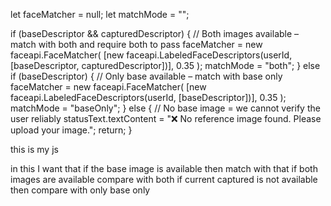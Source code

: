 <script>
    window.addEventListener("DOMContentLoaded", async () => {
        const video = document.getElementById("video");
        const canvas = document.getElementById("canvas");
        const capturedImage = document.getElementById("capturedImage");
        const EntryTypeInput = document.getElementById("EntryType");
        const statusText = document.getElementById("statusText");
        const videoContainer = document.getElementById("videoContainer");
        const punchInButton = document.getElementById("PunchIn");
        const punchOutButton = document.getElementById("PunchOut");

        if (punchInButton) punchInButton.style.display = "none";
        if (punchOutButton) punchOutButton.style.display = "none";

        await Promise.all([
            faceapi.nets.tinyFaceDetector.loadFromUri('/TSUISLARS/faceApi'),
            faceapi.nets.faceLandmark68Net.loadFromUri('/TSUISLARS/faceApi'),
            faceapi.nets.faceRecognitionNet.loadFromUri('/TSUISLARS/faceApi')
        ]);

        const safeUserName = userName.replace(/\s+/g, "%20");
        const timestamp = Date.now();
        const baseImageUrl = `/TSUISLARS/Images/${userId}-${safeUserName}.jpg?t=${timestamp}`;
        const capturedImageUrl = `/TSUISLARS/Images/${userId}-Captured.jpg?t=${timestamp}`;

        let baseDescriptor = null;
        let capturedDescriptor = null;
        let matchMode = "";
        let faceMatcher = null;

        try {
            baseDescriptor = await loadDescriptor(baseImageUrl);
            capturedDescriptor = await loadDescriptor(capturedImageUrl);
        } catch (err) {
            console.warn("Error loading descriptors:", err);
        }

        if (baseDescriptor && capturedDescriptor) {
            faceMatcher = new faceapi.FaceMatcher(
                [new faceapi.LabeledFaceDescriptors(userId, [baseDescriptor, capturedDescriptor])],
                0.35
            );
            matchMode = "both";
        } else if (baseDescriptor) {
            faceMatcher = new faceapi.FaceMatcher(
                [new faceapi.LabeledFaceDescriptors(userId, [baseDescriptor])],
                0.35
            );
            matchMode = "baseOnly";
        } else {
            statusText.textContent = "❌ No reference image found. Please upload your image.";
            return;
        }

        startVideo();

        function startVideo() {
            navigator.mediaDevices.getUserMedia({ video: { facingMode: "user" } })
                .then(stream => {
                    video.srcObject = stream;
                    video.onloadeddata = () => requestAnimationFrame(detectAndMatchFace);
                })
                .catch(console.error);
        }

        let matchFound = false;

        async function detectAndMatchFace() {
            if (matchFound) return;

            const detections = await faceapi
                .detectAllFaces(video, new faceapi.TinyFaceDetectorOptions({ inputSize: 320 }))
                .withFaceLandmarks()
                .withFaceDescriptors();

            if (detections.length === 0) {
                statusText.textContent = "No face detected";
                videoContainer.style.borderColor = "gray";
                return requestAnimationFrame(detectAndMatchFace);
            }

            if (detections.length > 1) {
                statusText.textContent = "❌ Multiple faces detected. Please ensure only one face is visible.";
                videoContainer.style.borderColor = "red";
                return requestAnimationFrame(detectAndMatchFace);
            }

            const detection = detections[0];
            const match = faceMatcher.findBestMatch(detection.descriptor);

            if (match.label === userId && match.distance < 0.35) {
                if (matchMode === "both") {
                    const distToBase = faceapi.euclideanDistance(detection.descriptor, baseDescriptor);
                    const distToCaptured = faceapi.euclideanDistance(detection.descriptor, capturedDescriptor);
                    if (distToBase < 0.35 && distToCaptured < 0.35) {
                        onMatchSuccess();
                    } else {
                        statusText.textContent = "❌ Face does not match both images.";
                        videoContainer.style.borderColor = "red";
                    }
                } else {
                    onMatchSuccess();
                }
            } else {
                statusText.textContent = "❌ Face does not match reference image.";
                videoContainer.style.borderColor = "red";
            }

            requestAnimationFrame(detectAndMatchFace);
        }

        function onMatchSuccess() {
            statusText.textContent = `${userName}, Face matched ✅ (${matchMode === "baseOnly" ? "Base Only" : "Both Matched"})`;
            matchFound = true;
            videoContainer.style.borderColor = "green";

            setTimeout(() => {
                showSuccessAndCapture();
            }, 1000);
        }

        function showSuccessAndCapture() {
            const captureCanvas = document.createElement("canvas");
            captureCanvas.width = video.videoWidth;
            captureCanvas.height = video.videoHeight;

            const ctx = captureCanvas.getContext("2d");
            ctx.translate(captureCanvas.width, 0);
            ctx.scale(-1, 1);
            ctx.drawImage(video, 0, 0, captureCanvas.width, captureCanvas.height);

            const imageCaptured = captureCanvas.toDataURL("image/jpeg");
            capturedImage.src = imageCaptured;
            capturedImage.style.display = "block";
            video.style.display = "none";

            if (punchInButton) punchInButton.style.display = "inline-block";
            if (punchOutButton) punchOutButton.style.display = "inline-block";

            window.capturedDataURL = imageCaptured;
        }

        async function loadDescriptor(imageUrl) {
            try {
                const img = await faceapi.fetchImage(imageUrl);
                const detection = await faceapi
                    .detectSingleFace(img, new faceapi.TinyFaceDetectorOptions())
                    .withFaceLandmarks()
                    .withFaceDescriptor();
                return detection?.descriptor || null;
            } catch (err) {
                console.warn(`Error loading descriptor from ${imageUrl}:`, err);
                return null;
            }
        }

        function resetToRetry() {
            setTimeout(() => {
                statusText.textContent = "Please align your face properly.";
                if (punchInButton) punchInButton.style.display = "none";
                if (punchOutButton) punchOutButton.style.display = "none";
                capturedImage.style.display = "none";
                video.style.display = "block";
                matchFound = false;
                requestAnimationFrame(detectAndMatchFace);
            }, 2000);
        }

        window.captureImageAndSubmit = async function (entryType) {
            if (!window.capturedDataURL) {
                alert("❌ No image captured.");
                statusText.textContent = "Please try again — no image captured.";
                return;
            }

            statusText.textContent = "🔍 Verifying captured image before submission...";

            try {
                const img = await faceapi.fetchImage(window.capturedDataURL);
                const detections = await faceapi
                    .detectAllFaces(img, new faceapi.TinyFaceDetectorOptions({ inputSize: 320 }))
                    .withFaceLandmarks()
                    .withFaceDescriptors();

                if (detections.length === 0) {
                    statusText.textContent = "❌ No face found in captured image.";
                    videoContainer.style.borderColor = "gray";
                    return resetToRetry();
                }

                if (detections.length > 1) {
                    statusText.textContent = "❌ Multiple faces detected in captured image.";
                    videoContainer.style.borderColor = "red";
                    return resetToRetry();
                }

                const detection = detections[0];
                const match = faceMatcher.findBestMatch(detection.descriptor);

                if (match.label === userId && match.distance < 0.35) {
                    if (matchMode === "both") {
                        const distToBase = faceapi.euclideanDistance(detection.descriptor, baseDescriptor);
                        const distToCaptured = faceapi.euclideanDistance(detection.descriptor, capturedDescriptor);
                        if (distToBase >= 0.35 || distToCaptured >= 0.35) {
                            statusText.textContent = "❌ Final check failed: does not match both reference images.";
                            videoContainer.style.borderColor = "red";
                            onMatchFailure();
                            return resetToRetry();
                        }
                    }

                    statusText.textContent = "✅ Verified! Submitting...";
                    EntryTypeInput.value = entryType;

                    Swal.fire({
                        title: "Please wait...",
                        allowOutsideClick: false,
                        showConfirmButton: false,
                        didOpen: () => Swal.showLoading()
                    });

                    fetch("/TSUISLARS/Geo/AttendanceData", {
                        method: "POST",
                        headers: { "Content-Type": "application/json" },
                        body: JSON.stringify({ Type: entryType, ImageData: window.capturedDataURL })
                    })
                        .then(res => res.json())
                        .then(data => {
                            const now = new Date().toLocaleString();
                            if (data.success) {
                                statusText.textContent = "";
                                Swal.fire("Thank you!", `Attendance Recorded.\nDate & Time: ${now}`, "success")
                                    .then(() => location.reload());
                            } else {
                                Swal.fire("Face Verified, But Error!", "Server rejected attendance.", "error")
                                    .then(() => location.reload());
                            }
                        })
                        .catch(() => {
                            Swal.fire("Error!", "Submission failed.", "error");
                        });

                } else {
                    statusText.textContent = "❌ Final face check failed. Please try again.";
                    videoContainer.style.borderColor = "red";
                    onMatchFailure();
                    return resetToRetry();
                }

            } catch (err) {
                console.error("Error during final verification:", err);
                statusText.textContent = "❌ Error during final verification. Please try again.";
            }
        };
    });

    function onMatchFailure() {
        statusText.textContent = "Face not matched ❌";
        videoContainer.style.borderColor = "red";
        const entryType = document.getElementById("Entry")?.value || "";
        fetch("/TSUISLARS/Geo/LogFaceMatchFailure", {
            method: "POST",
            headers: { "Content-Type": "application/json" },
            body: JSON.stringify({ Type: entryType })
        });
    }
</script>





let faceMatcher = null;
let matchMode = "";

if (baseDescriptor && capturedDescriptor) {
    // Both images available – match with both and require both to pass
    faceMatcher = new faceapi.FaceMatcher(
        [new faceapi.LabeledFaceDescriptors(userId, [baseDescriptor, capturedDescriptor])],
        0.35
    );
    matchMode = "both";
} else if (baseDescriptor) {
    // Only base available – match with base only
    faceMatcher = new faceapi.FaceMatcher(
        [new faceapi.LabeledFaceDescriptors(userId, [baseDescriptor])],
        0.35
    );
    matchMode = "baseOnly";
} else {
    // No base image = we cannot verify the user reliably
    statusText.textContent = "❌ No reference image found. Please upload your image.";
    return;
}



this is my js 

<script>
    window.addEventListener("DOMContentLoaded", async () => {
        const video = document.getElementById("video");
        const canvas = document.getElementById("canvas");
        const capturedImage = document.getElementById("capturedImage");
        const EntryTypeInput = document.getElementById("EntryType");
        const statusText = document.getElementById("statusText");
        const videoContainer = document.getElementById("videoContainer");
        const punchInButton = document.getElementById("PunchIn");
        const punchOutButton = document.getElementById("PunchOut");

        if (punchInButton) punchInButton.style.display = "none";
        if (punchOutButton) punchOutButton.style.display = "none";

        await Promise.all([
            faceapi.nets.tinyFaceDetector.loadFromUri('/TSUISLARS/faceApi'),
            faceapi.nets.faceLandmark68Net.loadFromUri('/TSUISLARS/faceApi'),
            faceapi.nets.faceRecognitionNet.loadFromUri('/TSUISLARS/faceApi')
        ]);

        const safeUserName = userName.replace(/\s+/g, "%20");
        const timestamp = Date.now();

        const baseImageUrl = `/TSUISLARS/Images/${userId}-${safeUserName}.jpg?t=${timestamp}`;
        const capturedImageUrl = `/TSUISLARS/Images/${userId}-Captured.jpg?t=${timestamp}`;

        let baseDescriptor = null;
        let capturedDescriptor = null;

        try {
            baseDescriptor = await loadDescriptor(baseImageUrl);
            capturedDescriptor = await loadDescriptor(capturedImageUrl);
        } catch (err) {
            console.warn("Error loading descriptors:", err);
        }

        if (!baseDescriptor && !capturedDescriptor) {
            statusText.textContent = "❌ No reference image(s) found. Please upload your image.";
            return;
        }

        let faceMatcher = null;
        let matchMode = "";

        if (baseDescriptor && capturedDescriptor) {
            faceMatcher = new faceapi.FaceMatcher(
                [new faceapi.LabeledFaceDescriptors(userId, [baseDescriptor, capturedDescriptor])],
                0.35
            );
            matchMode = "both";
        } else if (baseDescriptor) {
            faceMatcher = new faceapi.FaceMatcher(
                [new faceapi.LabeledFaceDescriptors(userId, [baseDescriptor])],
                0.35
            );
            matchMode = "baseOnly";
        } else {
            statusText.textContent = "⚠️ Only captured image found. Please upload your image.";
            return;
        }

        startVideo();

        function startVideo() {
            navigator.mediaDevices.getUserMedia({ video: { facingMode: "user" } })
                .then(stream => {
                    video.srcObject = stream;
                    video.onloadeddata = () => requestAnimationFrame(detectAndMatchFace);
                })
                .catch(console.error);
        }

        let matchFound = false;

        async function detectAndMatchFace() {
            if (matchFound) return;

            const detections = await faceapi
                .detectAllFaces(video, new faceapi.TinyFaceDetectorOptions({ inputSize: 320 }))
                .withFaceLandmarks()
                .withFaceDescriptors();

            if (detections.length === 0) {
                statusText.textContent = "No face detected";
                videoContainer.style.borderColor = "gray";
                return requestAnimationFrame(detectAndMatchFace);
            }

            if (detections.length > 1) {
                statusText.textContent = "❌ Multiple faces detected. Please ensure only one face is visible.";
                videoContainer.style.borderColor = "red";
                return requestAnimationFrame(detectAndMatchFace);
            }

            const detection = detections[0];
            const match = faceMatcher.findBestMatch(detection.descriptor);

            if (match.label === userId && match.distance < 0.35) {
    if (matchMode === "both") {
        const distToBase = faceapi.euclideanDistance(detection.descriptor, baseDescriptor);
        const distToCaptured = faceapi.euclideanDistance(detection.descriptor, capturedDescriptor);

        if (distToBase < 0.35 && distToCaptured < 0.35) {
            onMatchSuccess();
        } else {
            statusText.textContent = "❌ Face does not match with uploaded images.";
            videoContainer.style.borderColor = "red";
        }
    } else {
        onMatchSuccess();
    }
} else {
    statusText.textContent = "❌ Face does not match with reference images.";
    videoContainer.style.borderColor = "red";
}

            requestAnimationFrame(detectAndMatchFace);
        }

        function onMatchSuccess() {
            statusText.textContent = `${userName}, Face matched ✅`;
            matchFound = true;
            videoContainer.style.borderColor = "green";
            setTimeout(() => {
                showSuccessAndCapture();
            }, 1000);
        }

        function showSuccessAndCapture() {
            const captureCanvas = document.createElement("canvas");
            captureCanvas.width = video.videoWidth;
            captureCanvas.height = video.videoHeight;

            const ctx = captureCanvas.getContext("2d");
            ctx.translate(captureCanvas.width, 0);
            ctx.scale(-1, 1);
            ctx.drawImage(video, 0, 0, captureCanvas.width, captureCanvas.height);

            const imageCaptured = captureCanvas.toDataURL("image/jpeg");
            capturedImage.src = imageCaptured;
            capturedImage.style.display = "block";
            video.style.display = "none";

            if (punchInButton) punchInButton.style.display = "inline-block";
            if (punchOutButton) punchOutButton.style.display = "inline-block";

            window.capturedDataURL = imageCaptured;
        }

        async function loadDescriptor(imageUrl) {
            try {
                const img = await faceapi.fetchImage(imageUrl);
                const detection = await faceapi
                    .detectSingleFace(img, new faceapi.TinyFaceDetectorOptions())
                    .withFaceLandmarks()
                    .withFaceDescriptor();
                return detection?.descriptor || null;
            } catch (err) {
                console.warn(`Error loading descriptor from ${imageUrl}:`, err);
                return null;
            }
        }

        function resetToRetry() {
            setTimeout(() => {
                statusText.textContent = "Please align your face properly.";
                if (punchInButton) punchInButton.style.display = "none";
                if (punchOutButton) punchOutButton.style.display = "none";
                capturedImage.style.display = "none";
                video.style.display = "block";
                matchFound = false;
                requestAnimationFrame(detectAndMatchFace);
            }, 2000);
        }

        window.captureImageAndSubmit = async function (entryType) {
            if (!window.capturedDataURL) {
                alert("❌ No image captured.");
                statusText.textContent = "Please try again — no image captured.";
                return;
            }

            statusText.textContent = "🔍 Verifying captured image before submission...";

            try {
                const img = await faceapi.fetchImage(window.capturedDataURL);
                const detections = await faceapi
                    .detectAllFaces(img, new faceapi.TinyFaceDetectorOptions({ inputSize: 320 }))
                    .withFaceLandmarks()
                    .withFaceDescriptors();

                if (detections.length === 0) {
                    statusText.textContent = "❌ No face found in captured image.";
                    videoContainer.style.borderColor = "gray";
                    return resetToRetry();
                }

                if (detections.length > 1) {
                    statusText.textContent = "❌ Multiple faces detected in captured image.";
                    videoContainer.style.borderColor = "red";
                    return resetToRetry();
                }

                const detection = detections[0];
                const match = faceMatcher.findBestMatch(detection.descriptor);

                if (match.label === userId && match.distance < 0.35) {
                    if (matchMode === "both") {
    const distToBase = faceapi.euclideanDistance(detection.descriptor, baseDescriptor);
    const distToCaptured = faceapi.euclideanDistance(detection.descriptor, capturedDescriptor);

    if (distToBase >= 0.35 && distToCaptured >= 0.35) {
        statusText.textContent = "❌ Captured face does not match reference image.";
        videoContainer.style.borderColor = "red";

        onMatchFailure();
        return resetToRetry();
    }
}

                    
                    statusText.textContent = "✅ Verified! Submitting...";
                    EntryTypeInput.value = entryType;

                    Swal.fire({
                        title: "Please wait...",
                        allowOutsideClick: false,
                        showConfirmButton: false,
                        didOpen: () => Swal.showLoading()
                    });

                    fetch("/TSUISLARS/Geo/AttendanceData", {
                        method: "POST",
                        headers: { "Content-Type": "application/json" },
                        body: JSON.stringify({ Type: entryType, ImageData: window.capturedDataURL })
                    })
                        .then(res => res.json())
                        .then(data => {
                            const now = new Date().toLocaleString();
                            if (data.success) {
                                statusText.textContent = "";
                                Swal.fire("Thank you!", `Attendance Recorded.\nDate & Time: ${now}`, "success")
                                    .then(() => location.reload());
                            } else {
                                Swal.fire("Face Verified, But Error!","Server rejected attendance.", "error")
                                    .then(() => location.reload());
                            }
                        })
                        .catch(() => {
                            Swal.fire("Error!", "Submission failed.", "error");
                        });

                } else {
                    statusText.textContent = "❌ Final face check failed. Please try again.";
                    videoContainer.style.borderColor = "red";
                    onMatchFailure();
                    return resetToRetry();
                }

            } catch (err) {
                console.error("Error during final verification:", err);
                statusText.textContent = "❌ Error during final verification. Please try again.";
            }
        };
    });

    function onMatchFailure() {
        statusText.textContent = "Face not matched ❌";
        videoContainer.style.borderColor = "red";
        const entryType = document.getElementById("Entry")?.value || "";
        fetch("/TSUISLARS/Geo/LogFaceMatchFailure", {
            method: "POST",
            headers: { "Content-Type": "application/json" },
            body: JSON.stringify({ Type: entryType })
        });
    }
</script>

in this I want that if the base image is available then match with that if both images are available compare with both if current captured is not available then compare with only base only 
